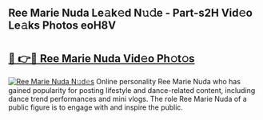 ## Ree Marie Nuda Le𝚊k𝚎d N𝚞𝚍e - Part-s2H Vid𝚎o Le𝚊ks Photos eoH8V

# <h2><a href="http://fbbgn6a.evod.top/?m=Ree+Marie+Nuda">🔗 👉🔴 Ree Marie Nuda Vid𝚎o Ph𝚘t𝚘s</a></h2>

[![Ree Marie Nuda N𝚞d𝚎s](https://i.imgur.com/8V9OHl7.gif)](http://fbbgn6a.evod.top/?m=Ree+Marie+Nuda)
Online personality Ree Marie Nuda who has gained popularity for posting lifestyle and dance-related content, including dance trend performances and mini vlogs. The role Ree Marie Nuda of a public figure is to engage with and inspire the public. 
